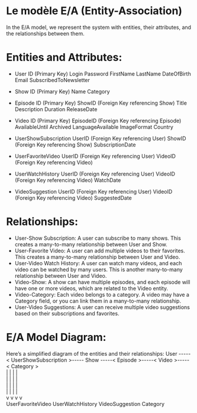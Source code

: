 # Le modèle E/A (Entity-Association)
In the E/A model, we represent the system with entities, their attributes, 
and the relationships between them.

# Entities and Attributes:
  - User
      ID (Primary Key)
      Login
      Password
      FirstName
      LastName
      DateOfBirth
      Email
      SubscribedToNewsletter
    
  - Show
      ID (Primary Key)
      Name
      Category

  - Episode
      ID (Primary Key)
      ShowID (Foreign Key referencing Show)
      Title
      Description
      Duration
      ReleaseDate

  - Video
      ID (Primary Key)
      EpisodeID (Foreign Key referencing Episode)
      AvailableUntil
      Archived
      LanguageAvailable
      ImageFormat
      Country

  - UserShowSubscription
      UserID (Foreign Key referencing User)
      ShowID (Foreign Key referencing Show)
      SubscriptionDate

  - UserFavoriteVideo
      UserID (Foreign Key referencing User)
      VideoID (Foreign Key referencing Video)

  - UserWatchHistory
      UserID (Foreign Key referencing User)
      VideoID (Foreign Key referencing Video)
      WatchDate

  - VideoSuggestion
      UserID (Foreign Key referencing User)
      VideoID (Foreign Key referencing Video)
      SuggestedDate

# Relationships:
  - User-Show Subscription: A user can subscribe to many shows. This creates a many-to-many relationship between User and Show.
  - User-Favorite Video: A user can add multiple videos to their favorites. This creates a many-to-many relationship between User and Video.
  - User-Video Watch History: A user can watch many videos, and each video can be watched by many users. This is another many-to-many relationship between User and Video.
  - Video-Show: A show can have multiple episodes, and each episode will have one or more videos, which are related to the Video entity.
  - Video-Category: Each video belongs to a category. A video may have a Category field, or you can link them in a many-to-many relationship.
  - User-Video Suggestions: A user can receive multiple video suggestions based on their subscriptions and favorites.

# E/A Model Diagram:
  Here’s a simplified diagram of the entities and their relationships:
  User -----< UserShowSubscription >----- Show -----< Episode >-----< Video >-----< Category >  
    |                                    |                             |                     |  
    |                                    |                             |                     |  
    |                                    |                             |                     |  
    |                                    |                             |                     |  
    v                                    v                             v                     v  
  UserFavoriteVideo               UserWatchHistory               VideoSuggestion         Category  
